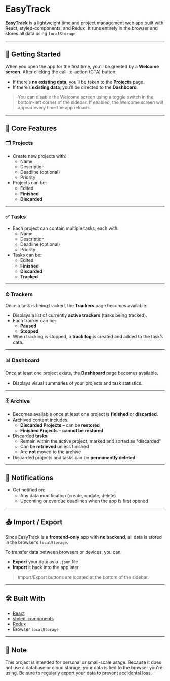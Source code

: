 # EasyTrack

**EasyTrack** is a lightweight time and project management web app built with React, styled-components, and Redux. It runs entirely in the browser and stores all data using `localStorage`.

---

## 🚀 Getting Started

When you open the app for the first time, you'll be greeted by a **Welcome screen**. After clicking the call-to-action (CTA) button:

- If there’s **no existing data**, you’ll be taken to the **Projects** page.
- If there’s **existing data**, you’ll be directed to the **Dashboard**.

> You can disable the Welcome screen using a toggle switch in the bottom-left corner of the sidebar. If enabled, the Welcome screen will appear every time the app reloads.

---

## 📁 Core Features

### 🗂 Projects

- Create new projects with:
  - Name
  - Description
  - Deadline (optional)
  - Priority
- Projects can be:
  - Edited
  - **Finished**
  - **Discarded**

---

### ✅ Tasks

- Each project can contain multiple tasks, each with:
  - Name
  - Description
  - Deadline (optional)
  - Priority
- Tasks can be:
  - Edited
  - **Finished**
  - **Discarded**
  - **Tracked**

---

### ⏱ Trackers

Once a task is being tracked, the **Trackers** page becomes available.

- Displays a list of currently **active trackers** (tasks being tracked).
- Each tracker can be:
  - **Paused**
  - **Stopped**
- When tracking is stopped, a **track log** is created and added to the task’s data.

---

### 📊 Dashboard

Once at least one project exists, the **Dashboard** page becomes available.

- Displays visual summaries of your projects and task statistics.

---

### 🗄 Archive

- Becomes available once at least one project is **finished** or **discarded**.
- Archived content includes:
  - **Discarded Projects** – can be **restored**
  - **Finished Projects** – **cannot be restored**
- Discarded **tasks**:
  - Remain within the active project, marked and sorted as "discarded"
  - Can be **retrieved** unless finished
  - Are **not** moved to the archive
- Discarded projects and tasks can be **permanently deleted**.

---

## 🔔 Notifications

- Get notified on:
  - Any data modification (create, update, delete)
  - Upcoming or overdue deadlines when the app is first opened

---

## 📤 Import / Export

Since EasyTrack is a **frontend-only** app with **no backend**, all data is stored in the browser’s `localStorage`.

To transfer data between browsers or devices, you can:

- **Export** your data as a `.json` file
- **Import** it back into the app later

> Import/Export buttons are located at the bottom of the sidebar.

---

## 🛠 Built With

- [React](https://reactjs.org/)
- [styled-components](https://styled-components.com/)
- [Redux](https://redux.js.org/)
- Browser `localStorage`

---

## 📌 Note

This project is intended for personal or small-scale usage. Because it does not use a database or cloud storage, your data is tied to the browser you're using. Be sure to regularly export your data to prevent accidental loss.

